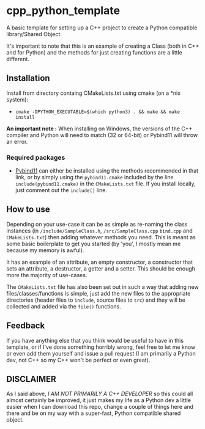 # cpp_python_template
A basic template for setting up a C++ project to create a Python compatible library/Shared Object. 

It's important to note that this is an example of creating a Class (both in C++ and for Python) and the 
methods for just creating functions are a little different.

## Installation
Install from directory containg CMakeLists.txt using cmake (on a *nix system):
- `cmake -DPYTHON_EXECUTABLE=$(which python3) . && make && make install`

**An important note :**
When installing on Windows, the versions of the C++ compiler and Python will need to match (32 or 64-bit) or
Pybind11 will throw an error.

### Required packages
- [Pybind11](https://pybind11.readthedocs.io/en/stable/installing.html) can either be installed using the methods recommended in that link, or by simply using the `pybind11.cmake` included by
the line `include(pybind11.cmake)` in the `CMakeLists.txt` file. If you install locally, just comment out the `include()` line.
  

## How to use

Depending on your use-case it can be as simple as re-naming the class instances (in `/include/SampleClass.h`, `/src/SampleClass.cpp`
`bind.cpp` and `CMakeLists.txt`) then adding whatever methods you need. This is meant as some basic boilerplate to get you
started (by 'you', I mostly mean me because my memory is awful).

It has an example of an attribute, an empty constructor, a constructor that sets an attribute, a destructor, a getter 
and a setter. This should be enough more the majority of use-cases.

The `CMakeLists.txt` file has also been set out in such a way that adding new files/classes/functions is simple, 
just add the new files to the appropriate directories (header files to `include`, source files to `src`) and 
they will be collected and added via the `file()` functions.

## Feedback
If you have anything else that you think would be useful to have in this template, or if I've done something horribly wrong, 
feel free to let me know or even add them yourself and issue a pull request (I am primarily a Python dev, not C++ so my C++ 
won't be perfect or even great).

## DISCLAIMER
As I said above, *I AM NOT PRIMARILY A C++ DEVELOPER* so this could all almost certainly be improved, it just makes 
my life as a Python dev a little easier when I can download this repo, change a couple of things here and there 
and be on my way with a super-fast, Python compatible shared object.